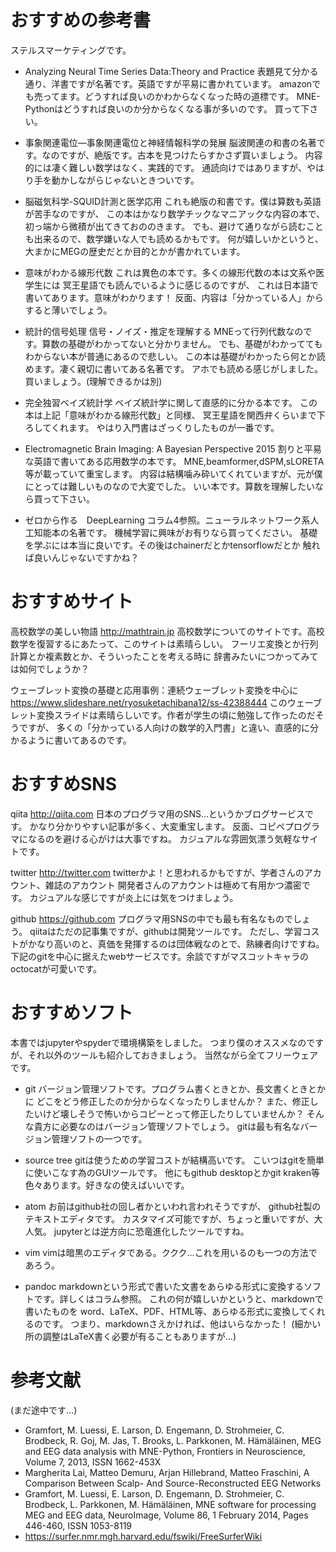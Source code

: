 
# おすすめの参考書
ステルスマーケティングです。

- Analyzing Neural Time Series Data:Theory and Practice
 表題見て分かる通り、洋書ですが名著です。英語ですが平易に書かれています。
 amazonでも売ってます。どうすれば良いのかわからなくなった時の道標です。
 MNE-Pythonはどうすれば良いのか分からなくなる事が多いのです。
 買って下さい。

- 事象関連電位―事象関連電位と神経情報科学の発展
 脳波関連の和書の名著です。なのですが、絶版です。古本を見つけたらすかさず買いましょう。
 内容的には凄く難しい数学はなく、実践的です。
 通読向けではありますが、やはり手を動かしながらじゃないときついです。

- 脳磁気科学-SQUID計測と医学応用
 これも絶版の和書です。僕は算数も英語が苦手なのですが、
 この本はかなり数学チックなマニアックな内容の本で、初っ端から微積が出てきておののきます。
 でも、避けて通りながら読むことも出来るので、数学嫌いな人でも読めるかもです。
 何が嬉しいかというと、大まかにMEGの歴史だとか目的とかが書かれています。

- 意味がわかる線形代数
 これは異色の本です。多くの線形代数の本は文系や医学生には
 冥王星語でも読んでいるように感じるのですが、
 これは日本語で書いてあります。意味がわかります！
 反面、内容は「分かっている人」からすると薄いでしょう。

- 統計的信号処理 信号・ノイズ・推定を理解する
 MNEって行列代数なのです。算数の基礎がわかってないと分かりません。
 でも、基礎がわかっててもわからない本が普通にあるので悲しい。
 この本は基礎がわかったら何とか読めます。凄く親切に書いてある名著です。
 アホでも読める感じがしました。買いましょう。(理解できるかは別)

- 完全独習ベイズ統計学
 ベイズ統計学に関して直感的に分かる本です。
 この本は上記「意味がわかる線形代数」と同様、
 冥王星語を関西弁くらいまで下ろしてくれます。
 やはり入門書はざっくりしたものが一番です。

- Electromagnetic Brain Imaging: A Bayesian Perspective 2015
 割りと平易な英語で書いてある応用数学の本です。
 MNE,beamformer,dSPM,sLORETA等が載っていて重宝します。
 内容は結構噛み砕いてくれていますが、元が僕にとっては難しいものなので大変でした。
 いい本です。算数を理解したいなら買って下さい。

- ゼロから作る　DeepLearning
 コラム4参照。ニューラルネットワーク系人工知能本の名著です。
 機械学習に興味がお有りなら買ってください。
 基礎を学ぶには本当に良いです。その後はchainerだとかtensorflowだとか
 触れば良いんじゃないですかね？

# おすすめサイト
高校数学の美しい物語
http://mathtrain.jp
高校数学についてのサイトです。高校数学を復習するにあたって、このサイトは素晴らしい。
フーリエ変換とか行列計算とか複素数とか、そういったことを考える時に
辞書みたいにつかってみては如何でしょうか？

ウェーブレット変換の基礎と応用事例：連続ウェーブレット変換を中心に
https://www.slideshare.net/ryosuketachibana12/ss-42388444
このウェーブレット変換スライドは素晴らしいです。作者が学生の頃に勉強して作ったのだそうですが、
多くの「分かっている人向けの数学的入門書」と違い、直感的に分かるように書いてあるのです。

# おすすめSNS
qiita
http://qiita.com
日本のプログラマ用のSNS…というかブログサービスです。
かなり分かりやすい記事が多く、大変重宝します。
反面、コピペプログラマになるのを避ける心がけは大事ですね。
カジュアルな雰囲気漂う気軽なサイトです。

twitter
http://twitter.com
twitterかよ！と思われるかもですが、学者さんのアカウント、雑誌のアカウント
開発者さんのアカウントは極めて有用かつ濃密です。
カジュアルな感じですが炎上には気をつけましょう。

github
https://github.com
プログラマ用SNSの中でも最も有名なものでしょう。
qiitaはただの記事集ですが、githubは開発ツールです。
ただし、学習コストがかなり高いのと、真価を発揮するのは団体戦なのとで、熟練者向けですね。
下記のgitを中心に据えたwebサービスです。余談ですがマスコットキャラのoctocatが可愛いです。

# おすすめソフト
本書ではjupyterやspyderで環境構築をしました。
つまり僕のオススメなのですが、それ以外のツールも紹介しておきましょう。
当然ながら全てフリーウェアです。

- git
バージョン管理ソフトです。プログラム書くときとか、長文書くときとかに
どこをどう修正したのか分からなくなったりしませんか？
また、修正したいけど壊しそうで怖いからコピーとって修正したりしていませんか？
そんな貴方に必要なのはバージョン管理ソフトでしょう。
gitは最も有名なバージョン管理ソフトの一つです。

- source tree
gitは使うための学習コストが結構高いです。
こいつはgitを簡単に使いこなす為のGUIツールです。
他にもgithub desktopとかgit kraken等色々あります。好きなの使えばいいです。

- atom
お前はgithub社の回し者かといわれ言われそうですが、
github社製のテキストエディタです。
カスタマイズ可能ですが、ちょっと重いですが、大人気。
jupyterとは逆方向に恐竜進化したツールですね。

- vim
vimは暗黒のエディタである。ククク…これを用いるのも一つの方法であろう。

- pandoc
markdownという形式で書いた文書をあらゆる形式に変換するソフトです。詳しくはコラム参照。
これの何が嬉しいかというと、markdownで書いたものを
word、LaTeX、PDF、HTML等、あらゆる形式に変換してくれるのです。
つまり、markdownさえかければ、他はいらなかった！
(細かい所の調整はLaTeX書く必要が有ることもありますが…)

# 参考文献
(まだ途中です…)
- Gramfort, M. Luessi, E. Larson, D. Engemann, D. Strohmeier, C. Brodbeck, R. Goj, M. Jas, T. Brooks, L. Parkkonen, M. Hämäläinen, MEG and EEG data analysis with MNE-Python, Frontiers in Neuroscience, Volume 7, 2013, ISSN 1662-453X
- Margherita Lai, Matteo Demuru, Arjan Hillebrand, Matteo Fraschini, A Comparison Between Scalp- And Source-Reconstructed EEG Networks
- Gramfort, M. Luessi, E. Larson, D. Engemann, D. Strohmeier, C. Brodbeck, L. Parkkonen, M. Hämäläinen, MNE software for processing MEG and EEG data, NeuroImage, Volume 86, 1 February 2014, Pages 446-460, ISSN 1053-8119
- https://surfer.nmr.mgh.harvard.edu/fswiki/FreeSurferWiki
